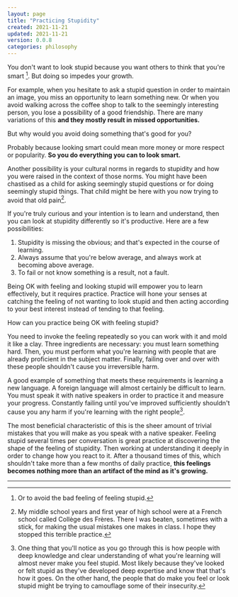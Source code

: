 ```yaml
---
layout: page
title: "Practicing Stupidity"
created: 2021-11-21
updated: 2021-11-21
version: 0.0.8
categories: philosophy
---
```


You don't want to look stupid because you want others to think that you're smart [^1]. But doing so impedes your growth.

For example, when you hesitate to ask a stupid question in order to maintain an image, you miss an opportunity to learn something new. Or when you avoid walking across the coffee shop to talk to the seemingly interesting person, you lose a possibility of a good friendship. There are many variations of this **and they mostly result in missed opportunities.**

But why would you avoid doing something that's good for you?

Probably because looking smart could mean more money or more respect or popularity. **So you do everything you can to look smart.**

Another possibility is your cultural norms in regards to stupidity and how you were raised in the context of those norms. You might have been chastised as a child for asking seemingly stupid questions or for doing seemingly stupid things. That child might be here with you now trying to avoid that old pain[^2].

If you're truly curious and your intention is to learn and understand, then you can look at stupidity differently so it's productive. Here are a few possibilities:

1. Stupidity is missing the obvious; and that's expected in the course of learning.
2. Always assume that you're below average, and always work at becoming above average.
3. To fail or not know something is a result, not a fault.

Being OK with feeling and looking stupid will empower you to learn effectively, but it requires practice. Practice will hone your senses at catching the feeling of not wanting to look stupid and then acting according to your best interest instead of tending to that feeling.

How can you practice being OK with feeling stupid?

You need to invoke the feeling repeatedly so you can work with it and mold it like a clay. Three ingredients are necessary: you must learn something hard. Then, you must perform what you're learning with people that are already proficient in the subject matter. Finally, failing over and over with these people shouldn't cause you irreversible harm.

A good example of something that meets these requirements is learning a new language. A foreign language will almost certainly be difficult to learn. You must speak it with native speakers in order to practice it and measure your progress. Constantly failing until you've improved sufficiently shouldn't cause you any harm if you're learning with the right people[^3].

The most beneficial characteristic of this is the sheer amount of trivial mistakes that you will make as you speak with a native speaker. Feeling stupid several times per conversation is great practice at discovering the shape of the feeling of stupidity. Then working at understanding it deeply in order to change how you react to it. After a thousand times of this, which shouldn't take more than a few months of daily practice, **this feelings becomes nothing more than an artifact of the mind as it's growing.**

---

[^1]: Or to avoid the bad feeling of feeling stupid.
[^2]: My middle school years and first year of high school were at a French school called Collège des Frères. There I was beaten, sometimes with a stick, for making the usual mistakes one makes in class. I hope they stopped this terrible practice.
[^3]: One thing that you'll notice as you go through this is how people with deep knowledge and clear understanding of what you're learning will almost never make you feel stupid. Most likely because they've looked or felt stupid as they've developed deep expertise and know that that's how it goes. On the other hand, the people that do make you feel or look stupid might be trying to camouflage some of their insecurity.
